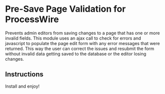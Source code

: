 # Pre-Save Page Validation for ProcessWire
Prevents admin editors from saving changes to a page that has one or more invalid fields. This module uses an ajax call to check for errors and javascript to populate the page edit form with any error messages that were returned. This way the user can correct the issues and resubmit the form without invalid data getting saved to the database or the editor losing changes.

## Instructions
Install and enjoy!